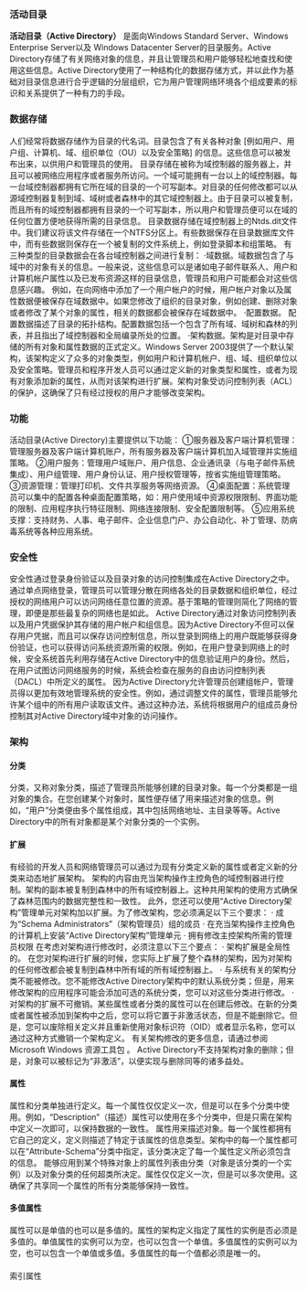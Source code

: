 ### 活动目录
**活动目录（Active Directory）** 是面向Windows Standard Server、Windows Enterprise Server以及 Windows Datacenter Server的目录服务。Active Directory存储了有关网络对象的信息，并且让管理员和用户能够轻松地查找和使用这些信息。Active Directory使用了一种结构化的数据存储方式，并以此作为基础对目录信息进行合乎逻辑的分层组织，它为用户管理网络环境各个组成要素的标识和关系提供了一种有力的手段。

### 数据存储
人们经常将数据存储作为目录的代名词。目录包含了有关各种对象 [例如用户、用户组、计算机、域、组织单位（OU）以及安全策略] 的信息。这些信息可以被发布出来，以供用户和管理员的使用。
目录存储在被称为域控制器的服务器上，并且可以被网络应用程序或者服务所访问。一个域可能拥有一台以上的域控制器。每一台域控制器都拥有它所在域的目录的一个可写副本。对目录的任何修改都可以从源域控制器复制到域、域树或者森林中的其它域控制器上。由于目录可以被复制，而且所有的域控制器都拥有目录的一个可写副本，所以用户和管理员便可以在域的任何位置方便地获得所需的目录信息。
目录数据存储在域控制器上的Ntds.dit文件中。我们建议将该文件存储在一个NTFS分区上。有些数据保存在目录数据库文件中，而有些数据则保存在一个被复制的文件系统上，例如登录脚本和组策略。
有三种类型的目录数据会在各台域控制器之间进行复制：
·域数据。域数据包含了与域中的对象有关的信息。一般来说，这些信息可以是诸如电子邮件联系人、用户和计算机帐户属性以及已发布资源这样的目录信息，管理员和用户可能都会对这些信息感兴趣。
例如，在向网络中添加了一个用户帐户的时候，用户帐户对象以及属性数据便被保存在域数据中。如果您修改了组织的目录对象，例如创建、删除对象或者修改了某个对象的属性，相关的数据都会被保存在域数据中。
·配置数据。 配置数据描述了目录的拓扑结构。配置数据包括一个包含了所有域、域树和森林的列表，并且指出了域控制器和全局编录所处的位置。
·架构数据。架构是对目录中存储的所有对象和属性数据的正式定义。Windows Server 2003提供了一个默认架构，该架构定义了众多的对象类型，例如用户和计算机帐户、组、域、组织单位以及安全策略。管理员和程序开发人员可以通过定义新的对象类型和属性，或者为现有对象添加新的属性，从而对该架构进行扩展。架构对象受访问控制列表（ACL）的保护，这确保了只有经过授权的用户才能够改变架构。

### 功能
活动目录(Active Directory)主要提供以下功能：
①服务器及客户端计算机管理：管理服务器及客户端计算机账户，所有服务器及客户端计算机加入域管理并实施组策略。
②用户服务：管理用户域账户、用户信息、企业通讯录（与电子邮件系统集成）、用户组管理、用户身份认证、用户授权管理等，按省实施组管理策略。
③资源管理：管理打印机、文件共享服务等网络资源。
④桌面配置：系统管理员可以集中的配置各种桌面配置策略，如：用户使用域中资源权限限制、界面功能的限制、应用程序执行特征限制、网络连接限制、安全配置限制等。
⑤应用系统支撑：支持财务、人事、电子邮件、企业信息门户、办公自动化、补丁管理、防病毒系统等各种应用系统。

### 安全性
安全性通过登录身份验证以及目录对象的访问控制集成在Active Directory之中。通过单点网络登录，管理员可以管理分散在网络各处的目录数据和组织单位，经过授权的网络用户可以访问网络任意位置的资源。基于策略的管理则简化了网络的管理，即便是那些最复杂的网络也是如此。
Active Directory通过对象访问控制列表以及用户凭据保护其存储的用户帐户和组信息。因为Active Directory不但可以保存用户凭据，而且可以保存访问控制信息，所以登录到网络上的用户既能够获得身份验证，也可以获得访问系统资源所需的权限。例如，在用户登录到网络上的时候，安全系统首先利用存储在Active Directory中的信息验证用户的身份。然后，在用户试图访问网络服务的时候，系统会检查在服务的自由访问控制列表（DACL）中所定义的属性。
因为Active Directory允许管理员创建组帐户，管理员得以更加有效地管理系统的安全性。例如，通过调整文件的属性，管理员能够允许某个组中的所有用户读取该文件。通过这种办法，系统将根据用户的组成员身份控制其对Active Directory域中对象的访问操作。

### 架构
#### 分类
分类，又称对象分类，描述了管理员所能够创建的目录对象。每一个分类都是一组对象的集合。在您创建某个对象时，属性便存储了用来描述对象的信息。例如，“用户”分类便由多个属性组成，其中包括网络地址、主目录等等。Active Directory中的所有对象都是某个对象分类的一个实例。
#### 扩展
有经验的开发人员和网络管理员可以通过为现有分类定义新的属性或者定义新的分类来动态地扩展架构。
架构的内容由充当架构操作主控角色的域控制器进行控制。架构的副本被复制到森林中的所有域控制器上。这种共用架构的使用方式确保了森林范围内的数据完整性和一致性。
此外，您还可以使用“Active Directory架构”管理单元对架构加以扩展。为了修改架构，您必须满足以下三个要求：
· 成为“Schema Administrators”（架构管理员）组的成员
· 在充当架构操作主控角色的计算机上安装“Active Directory架构”管理单元
· 拥有修改主控架构所需的管理员权限
在考虑对架构进行修改时，必须注意以下三个要点：
· 架构扩展是全局性的。 在您对架构进行扩展的时候，您实际上扩展了整个森林的架构，因为对架构的任何修改都会被复制到森林中所有域的所有域控制器上。
· 与系统有关的架构分类不能被修改。您不能修改Active Directory架构中的默认系统分类；但是，用来修改架构的应用程序可能会添加可选的系统分类，您可以对这些分类进行修改。
· 对架构的扩展不可撤销。某些属性或者分类的属性可以在创建后修改。在新的分类或者属性被添加到架构中之后，您可以将它置于非激活状态，但是不能删除它。但是，您可以废除相关定义并且重新使用对象标识符（OID）或者显示名称，您可以通过这种方式撤销一个架构定义。
有关架构修改的更多信息，请通过参阅 Microsoft Windows 资源工具包 。
Active Directory不支持架构对象的删除；但是，对象可以被标记为“非激活”，以便实现与删除同等的诸多益处。
#### 属性
属性和分类单独进行定义。每一个属性仅仅定义一次，但是可以在多个分类中使用。例如，“Description”（描述）属性可以使用在多个分类中，但是只需在架构中定义一次即可，以保持数据的一致性。
属性用来描述对象。每一个属性都拥有它自己的定义，定义则描述了特定于该属性的信息类型。架构中的每一个属性都可以在“Attribute-Schema”分类中指定，该分类决定了每一个属性定义所必须包含的信息。
能够应用到某个特殊对象上的属性列表由分类（对象是该分类的一个实例）以及对象分类的任何超类所决定。属性仅仅定义一次，但是可以多次使用。这确保了共享同一个属性的所有分类能够保持一致性。
#### 多值属性
属性可以是单值的也可以是多值的。属性的架构定义指定了属性的实例是否必须是多值的。单值属性的实例可以为空，也可以包含一个单值。多值属性的实例可以为空，也可以包含一个单值或多值。多值属性的每一个值都必须是唯一的。
####
索引属性
